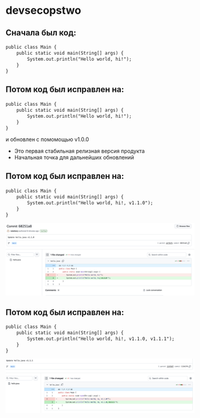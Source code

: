 # devsecopstwo

## Сначала был код:

```
public class Main {
    public static void main(String[] args) {
        System.out.println("Hello world, hi!");
    }
}
```
## Потом код был исправлен на:
```
public class Main {
    public static void main(String[] args) {
        System.out.println("Hello world, hi!");
    }
}
```
и обновлен с помомощью v1.0.0

- Это первая стабильная релизная версия продукта
- Начальная точка для дальнейших обновлений

## Потом код был исправлен на:
```
public class Main {
    public static void main(String[] args) {
        System.out.println("Hello world, hi!, v1.1.0");
    }
}
```
![Скрин](https://github.com/natahary/devsecopstwo/blob/main/devv1.1.0.png)

## Потом код был исправлен на:
```
public class Main {
    public static void main(String[] args) {
        System.out.println("Hello world, hi!, v1.1.0, v1.1.1");
    }
}
```
![Скрин2](https://github.com/natahary/devsecopstwo/blob/main/devv1.1.1.png)




